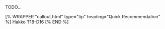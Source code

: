 
<span class="todo">TODO...</span>

<div class="float-end">
[% WRAPPER "callout.html" type="tip" heading="Quick Recommendation" %]
Hakko T18-D16
[% END %]
</div>


